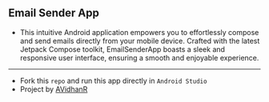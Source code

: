 ## Email Sender App 
- This intuitive Android application empowers you to effortlessly compose and send emails directly from your mobile device. 
Crafted with the latest Jetpack Compose toolkit, EmailSenderApp boasts a sleek and responsive user interface, ensuring a smooth and enjoyable experience.
----
- Fork this `repo` and run this app directly in `Android Studio`
- Project by [AVidhanR](https://linktr.ee/itsvidhanreddy)
<!-- ![EMAIL SENDER](https://github.com/AVidhanR/EmailSenderApp/assets/116101537/712fd05d-6114-4e5a-8d9c-4955f0c36420) -->
